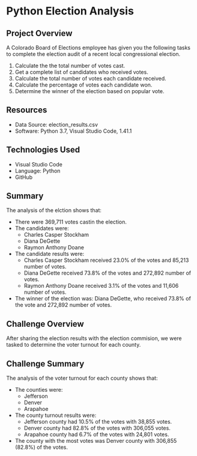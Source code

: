 # Python Election Analysis

## Project Overview
A Colorado Board of Elections employee has given you the following tasks to complete the election audit of a recent local congressional election.

1. Calculate the the total number of votes cast.
2. Get a complete list of candidates who received votes.
3. Calculate the total number of votes each candidate received.
4. Calculate the percentage of votes each candidate won.
5. Determine the winner of the election based on popular vote.

## Resources
- Data Source: election_results.csv
- Software: Python 3.7, Visual Studio Code, 1.41.1

## Technologies Used
- Visual Studio Code
- Language: Python
- GitHub

## Summary
The analysis of the elction shows that:
- There were 369,711 votes castin the election.
- The candidates were:
    - Charles Casper Stockham
    - Diana DeGette
    - Raymon Anthony Doane
- The candidate results were:
    - Charles Casper Stockham received 23.0% of the votes and 85,213 number of votes.
    - Diana DeGette received 73.8% of the votes and 272,892 number of votes.
    - Raymon Anthony Doane received 3.1% of the votes and 11,606 number of votes.
- The winner of the election was:
    Diana DeGette, who received 73.8% of the vote and 272,892 number of votes.
    
## Challenge Overview
After sharing the election results with the election commision, we were tasked to determine the voter turnout for each county.

## Challenge Summary
The analysis of the voter turnout for each county shows that:
- The counties were:
    - Jefferson
    - Denver
    - Arapahoe
- The county turnout results were:
    - Jefferson county had 10.5% of the votes with 38,855 votes.
    - Denver county had 82.8% of the votes with 306,055 votes.
    - Arapahoe county had 6.7% of the votes with 24,801 votes.
- The county with the most votes was Denver county with 306,855 (82.8%) of the votes.
